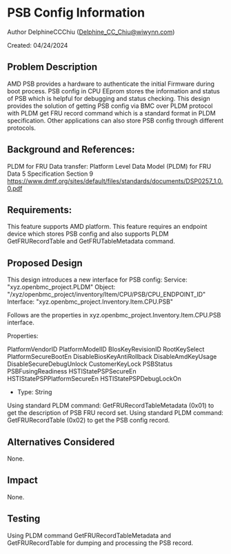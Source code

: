 # PSB Config Information
Author DelphineCCChiu (Delphine_CC_Chiu@wiwynn.com)

Created: 04/24/2024

## Problem Description
AMD PSB provides a hardware to authenticate the initial Firmware during boot process. PSB config in CPU EEprom stores the  information and status of PSB which is helpful for debugging and status checking.
This design provides the solution of getting PSB config via BMC over PLDM protocol with PLDM get FRU record command which is a standard format in PLDM specification.
Other applications can also store PSB config through different protocols.

## Background and References:
PLDM for FRU Data transfer:
Platform Level Data Model (PLDM) for FRU Data 5 Specification Section 9
https://www.dmtf.org/sites/default/files/standards/documents/DSP0257_1.0.0.pdf

## Requirements:
This feature supports AMD platform.
This feature requires an endpoint device which stores PSB config and also supports PLDM GetFRURecordTable and GetFRUTableMetadata command.

## Proposed Design
This design introduces a new interface for PSB config:
Service:   "xyz.openbmc_project.PLDM"
Object:    "/xyz/openbmc_project/inventory/Item/CPU/PSB/CPU_ENDPOINT_ID"
Interface: "xyz.openbmc_project.Inventory.Item.CPU.PSB"

Follows are the properties in xyz.openbmc_project.Inventory.Item.CPU.PSB interface.

Properties:

PlatformVendorID
PlatformModelID
BIosKeyRevisionID
RootKeySelect
PlatformSecureBootEn
DisableBiosKeyAntiRollback
DisableAmdKeyUsage
DisableSecureDebugUnlock
CustomerKeyLock
PSBStatus
PSBFusingReadiness
HSTIStatePSPSecureEn
HSTIStatePSPPlatformSecureEn
HSTIStatePSPDebugLockOn
* Type: String

Using standard PLDM command: GetFRURecordTableMetadata (0x01) to get the description of PSB FRU record set. Using standard PLDM command: GetFRURecordTable (0x02) to get the PSB config record.

## Alternatives Considered
None.

## Impact
None.

## Testing
Using PLDM command GetFRURecordTableMetadata and GetFRURecordTable for dumping and processing the PSB record.
